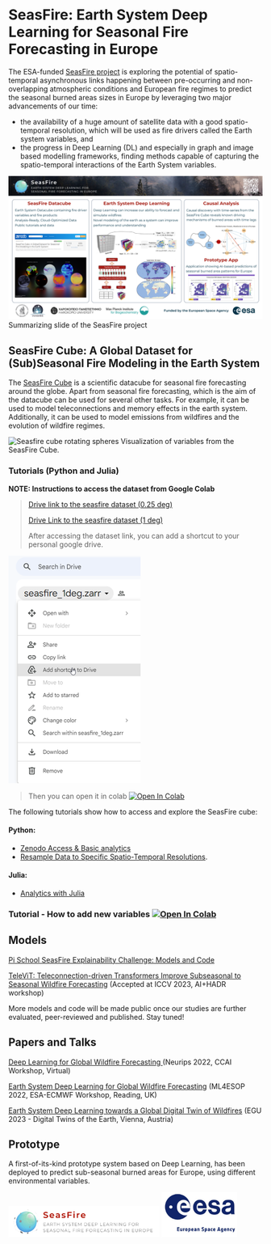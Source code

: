 # SeasFire: Earth System Deep Learning for Seasonal Fire Forecasting in Europe

The ESA-funded [SeasFire project](https://seasfire.hua.gr) is exploring the potential of spatio-temporal asynchronous links happening between pre-occurring and non-overlapping atmospheric conditions and European fire regimes to predict the seasonal burned areas sizes in Europe by leveraging two major advancements of our time:
 
* the availability of a huge amount of satellite data with a good spatio-temporal resolution, which will be used as fire drivers called the Earth system variables, and 
* the progress in Deep Learning (DL) and especially in graph and image based modelling frameworks, finding methods capable of capturing the spatio-temporal interactions of the Earth System variables. 

![Seasfire summary slide](/static/SeasFire_summary_slide_v1.0.png)
Summarizing slide of the SeasFire project

## SeasFire Cube: A Global Dataset for (Sub)Seasonal Fire Modeling in the Earth System

The [SeasFire Cube](https://doi.org/10.5281/zenodo.6834584) is a scientific datacube for seasonal fire forecasting around the globe. 
Apart from seasonal fire forecasting, which is the aim of the datacube can be used for several other tasks. 
For example, it can be used to model teleconnections and memory effects in the earth system. 
Additionally, it can be used to model emissions from wildfires and the evolution of wildfire regimes.

![Seasfire cube rotating spheres](/static/rotating_spheres.gif)
Visualization of variables from the SeasFire Cube.

### Tutorials (Python and Julia)

**NOTE: Instructions to access the dataset from Google Colab**

> [Drive link to the seasfire dataset (0.25 deg)](https://drive.google.com/drive/folders/1IhpWRJXGOMJbtUctfnImuj7kCixpYBfC?usp=share_link)
>
> [Drive Link to the seasfire dataset (1 deg)](https://drive.google.com/drive/folders/1-yqhxp98YrCeg78vEeSM58r3EXO5BWwf?usp=share_link)
>
> After accessing the dataset link, you can add a shortcut to your personal google drive.

![gdrive_shortcut](/static/gdrive_shortcut.PNG)

>
> Then you can open it in colab [![Open In Colab](https://colab.research.google.com/assets/colab-badge.svg)](https://colab.research.google.com/drive/1jK2vtKAnu4vurEaP7qeYhjroN2ccUV8b?usp=sharing)

The following tutorials show how to access and explore the SeasFire cube:

#### Python:
* [Zenodo Access & Basic analytics](https://github.com/SeasFire/seasfire-datacube/blob/main/Python-Tutorials/Seasfire_datacube_tutorial_Python.ipynb)
* [Resample Data to Specific Spatio-Temporal Resolutions](https://github.com/SeasFire/seasfire-datacube/blob/main/Python-Tutorials/Resampling_spatio_temporaly.ipynb).

#### Julia:

* [Analytics with Julia](https://github.com/SeasFire/seasfire-datacube/blob/main/Julia-Tutorial/SeasFire_dataset_tutorial_Julia.ipynb)

### Tutorial -  How to add new variables [![Open In Colab](https://colab.research.google.com/assets/colab-badge.svg)](https://colab.research.google.com/drive/1kJhjEck_CN3xraAegYZNQIbtG7L58jRe?usp=sharing)

## Models

[Pi School SeasFire Explainability Challenge: Models and Code](https://github.com/PiSchool/noa-xai-for-wildfire-forecasting)

[TeleViT: Teleconnection-driven Transformers Improve Subseasonal to Seasonal Wildfire Forecasting](https://orion-ai-lab.github.io/televit/) (Accepted at ICCV 2023, AI+HADR workshop)

More models and code will be made public once our studies are further evaluated, peer-reviewed and published. Stay tuned!

## Papers and Talks

[Deep Learning for Global Wildfire Forecasting ](https://www.climatechange.ai/papers/neurips2022/52) (Neurips 2022, CCAI Workshop, Virtual)

[Earth System Deep Learning for Global Wildfire Forecasting](https://events.ecmwf.int/event/304/contributions/3734/attachments/2116/3757/ECMWF-ESA-WS_Papoutsis_Prapas.pdf) (ML4ESOP 2022, ESA-ECMWF Workshop, Reading, UK)

[Earth System Deep Learning towards a Global Digital Twin of Wildfires](https://meetingorganizer.copernicus.org/EGU23/EGU23-5443.html) (EGU 2023 -  Digital Twins of the Earth, Vienna, Austria)

## Prototype

A first-of-its-kind prototype system based on Deep Learning, has been deployed to predict sub-seasonal burned areas for Europe, using different environmental variables.

<p float="left">
	<img src="/static/seasfire_logo.png" width="300"/> 
	<img src="/static/esa-logo.jpg" width="150"/> 
</p>

